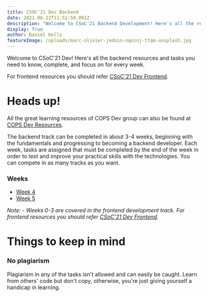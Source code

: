 ```yaml
---
title: CSOC'21 Dev Backend
date: 2021-06-22T11:51:59.091Z
description: "Welcome to CSoC'21 Backend Development! Here's all the resources and tasks you need to know, complete, and focus on for every week."
display: True
author: Daniel Kelly
featureImage: /uploads/marc-olivier-jodoin-nqoinj-ttqm-unsplash.jpg
---
```


Welcome to CSoC'21 Dev! Here's all the backend resources and tasks you need to know, complete, and focus on for every week.

For frontend resources you should refer [CSoC'21 Dev Frontend](/blog/csoc21-frontend).

# Heads up!

All the great learning resources of COPS Dev group can also be found at [COPS Dev Resources](https://copsiitbhu.co.in/resources/dev/).

The backend track can be completed in about 3-4 weeks, beginning with the fundamentals and progressing to becoming a backend developer. Each week, tasks are assigned that must be completed by the end of the week in order to test and improve your practical skills with the technologies. You can compete in as many tracks as you want.

### Weeks

- [Week 4](/blog/csoc21-backend-week4)
- [Week 5](/blog/csoc21-backend-week5)

_Note: - Weeks 0-3 are covered in the frontend development track. For frontend resources you should refer [CSoC'21 Dev Frontend](/blog/csoc21-frontend)._

# Things to keep in mind

### No plagiarism

Plagiarism in any of the tasks isn't allowed and can easily be caught. Learn from others' code but don't copy, otherwise, you're just giving yourself a handicap in learning.